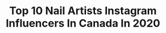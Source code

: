 ---
title: Top 10 Nail Artists Instagram Influencers In Canada In 2020
description: >-
  Find top nail artists Instagram influencers in Canada in 2020. Most popular hashtags: #nails #nailart #notd #nailsofinstagram.
platform: Instagram
profiles:
  - username: "kingstonnails"
    fullname: >-
      Kingston-CEO Of Stiletto Nails
    location: "Canada"
    followers: 144013
    engagement: 184
    commentsToLikes: 0.009541
    id: ck0tzeqzvq3by0i19n6fmibb4
    verified: false
    hashtags: ""
  - username: "_allured"
    fullname: >-
      "plain nails make me sad 💔"
    location: "Canada"
    followers: 18294
    engagement: 196
    commentsToLikes: 0.016711
    id: ck6ucxh25hz2d0j71ms3z4nac
    verified: false
    hashtags: "#designernails, #contemporaryart, #fiinaslshop, #luxurylifestyle"
  - username: "nyanails"
    fullname: >-
      Becca
    location: "Canada"
    followers: 27053
    engagement: 357
    commentsToLikes: 0.016615
    id: ck5hsqap8x0hr0i11bnjxo69h
    verified: false
    hashtags: "#unvillage, #wearethefuture, #cutepolish, #stpatricksday"
  - username: "grapefizznails"
    fullname: >-
      Anne
    location: "Canada"
    followers: 15262
    engagement: 276
    commentsToLikes: 0.031105
    id: ck5zzfex0bmxb0i14hfbc1z0k
    verified: false
    hashtags: "#nailitdaily, #naillove, #naturalnails, #sallyhansencanada"
  - username: "natashaharton"
    fullname: >-
      Natasha Harton Nails
    location: "Canada"
    followers: 51498
    engagement: 222
    commentsToLikes: 0.035604
    id: ck0tybkaumaxh0i192yfozbf7
    verified: false
    hashtags: "#nailsofinstagram, #instanails, #starnails, #pressonnails"
  - username: "yourlittleveganpal"
    fullname: >-
      Your Little Vegan Pal
    location: "Canada"
    followers: 3314
    engagement: 1090
    commentsToLikes: 0.915435
    id: ck6ua7vt120pg0j71v3ddwd5g
    verified: false
    hashtags: "#fitness, #veganfortheanimals, #vitaminsea, #tropicalvibes"
  - username: "candynailbar"
    fullname: >-
      Bar à Ongles CANDY Nail Bar
    location: "Canada"
    followers: 15554
    engagement: 46
    commentsToLikes: 0.059352
    id: ck6uc5zp2dq1r0j712jwbateq
    verified: false
    hashtags: "#vinylux, #cnd, #nailartaddict, #everydayiswomensday"
  - username: "nailcareereducation"
    fullname: >-
      Suzie
    location: "Canada"
    followers: 223361
    engagement: 131
    commentsToLikes: 0.015612
    id: ck1357j1d039n0i19muv0y40u
    verified: false
    hashtags: "#ilovelove, #valentinesday, #suziesubmissions, #081"
  - username: "vialsss"
    fullname: >-
      vials
    location: "Canada"
    followers: 18891
    engagement: 417
    commentsToLikes: 0.075372
    id: ck8wfwq8ugdk00j78o0f9k3m7
    verified: true
    hashtags: "#tigerking, #myaesthetic, #devil, #wishmeluck"
  - username: "elporter"
    fullname: >-
      PORTER
    location: "Canada"
    followers: 23650
    engagement: 622
    commentsToLikes: 0.020132
    id: ck5zyk9caa1m90i147oiclmz3
    verified: false
    hashtags: "#goth, #alternativegirl, #blondebalayage, #inked"
---